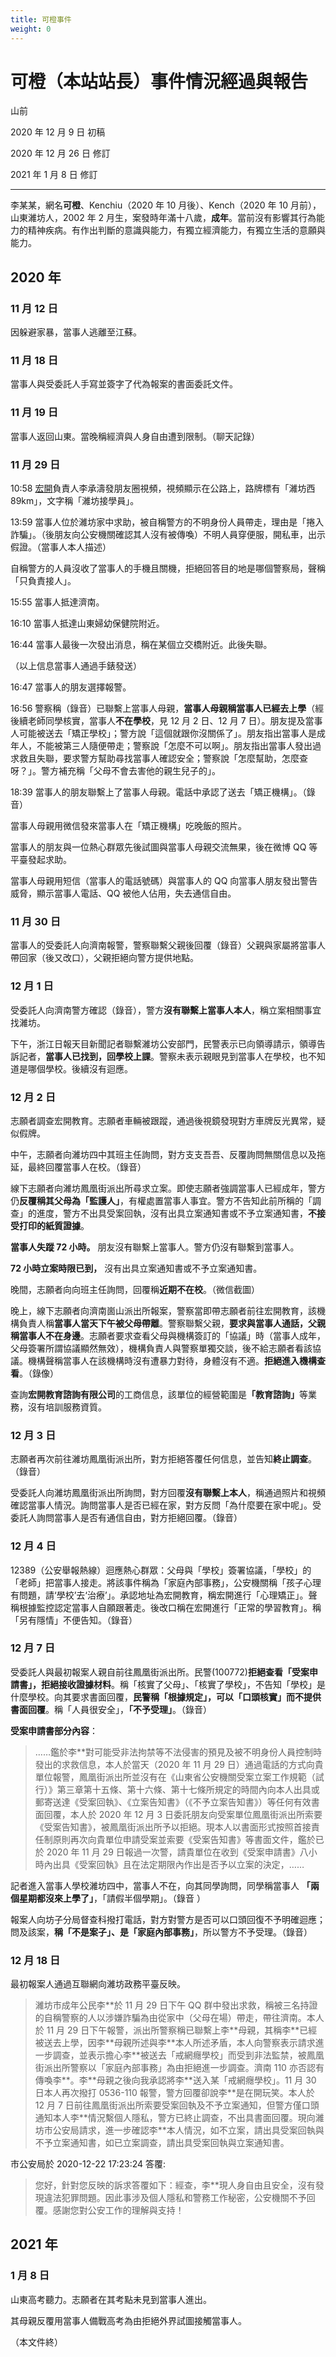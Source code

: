 ```yaml
---
title: 可橙事件
weight: 0
---
```


# 可橙（本站站長）事件情況經過與報告

山前

2020 年 12 月 9 日 初稿

2020 年 12 月 26 日 修訂

2021 年 1 月 8 日 修訂

---

李某某，網名**可橙**、Kenchiu（2020 年 10 月後）、Kench（2020 年 10 月前），山東濰坊人，2002 年 2 月生，案發時年滿十八歲，**成年**。當前沒有影響其行為能力的精神疾病。有作出判斷的意識與能力，有獨立經濟能力，有獨立生活的意願與能力。

## 2020 年

### 11 月 12 日

因躲避家暴，當事人逃離至江蘇。

### 11 月 18 日

當事人與受委託人手寫並簽字了代為報案的書面委託文件。

### 11 月 19 日

當事人返回山東。當晚稱經濟與人身自由遭到限制。（聊天記錄）

### 11 月 29 日

10:58 <u>宏開</u>負責人李承濤發朋友圈視頻，視頻顯示在公路上，路牌標有「濰坊西 89km」，文字稱「濰坊接學員」。

13:59 當事人位於濰坊家中求助，被自稱警方的不明身份人員帶走，理由是「捲入詐騙」。（後朋友向公安機關確認其人沒有被傳喚）不明人員穿便服，開私車，出示假證。（當事人本人描述）

自稱警方的人員沒收了當事人的手機且關機，拒絕回答目的地是哪個警察局，聲稱「只負責接人」。

15:55 當事人抵達濟南。

16:10 當事人抵達山東婦幼保健院附近。

16:44 當事人最後一次發出消息，稱在某個立交橋附近。此後失聯。

（以上信息當事人通過手錶發送）

16:47 當事人的朋友選擇報警。

16:56 警察稱（錄音）已聯繫上當事人母親，**當事人母親稱當事人已經去上學**（經後續老師同學核實，當事人**不在學校**，見 12 月 2 日、12 月 7 日）。朋友提及當事人可能被送去「矯正學校」；警方說「這個就跟你沒關係了」。朋友指出當事人是成年人，不能被第三人隨便帶走；警察說「怎麼不可以啊」。朋友指出當事人發出過求救且失聯，要求警方幫助尋找當事人確認安全；警察說「怎麼幫助，怎麼查呀？」。警方補充稱「父母不會去害他的親生兒子的」。

18:39 當事人的朋友聯繫上了當事人母親。電話中承認了送去「矯正機構」。（錄音）

當事人母親用微信發來當事人在「矯正機構」吃晚飯的照片。

當事人的朋友與一位熱心群眾先後試圖與當事人母親交流無果，後在微博 QQ 等平臺發起求助。

當事人母親用短信（當事人的電話號碼）與當事人的 QQ 向當事人朋友發出警告威脅，顯示當事人電話、QQ 被他人佔用，失去通信自由。

### 11 月 30 日

當事人的受委託人向濟南報警，警察聯繫父親後回覆（錄音）父親與家屬將當事人帶回家（後又改口），父親拒絕向警方提供地點。

### 12 月 1 日

受委託人向濟南警方確認（錄音），警方**沒有聯繫上當事人本人**，稱立案相關事宜找濰坊。

下午，浙江日報天目新聞記者聯繫濰坊公安部門，民警表示已向領導請示，領導告訴記者，**當事人已找到，回學校上課**。警察未表示親眼見到當事人在學校，也不知道是哪個學校。後續沒有迴應。

### 12 月 2 日

志願者調查宏開教育。志願者車輛被跟蹤，通過後視鏡發現對方車牌反光異常，疑似假牌。

中午，志願者向濰坊四中其班主任詢問，對方支支吾吾、反覆詢問無關信息以及拖延，最終回覆當事人在校。（錄音）

線下志願者向濰坊鳳凰街派出所尋求立案。即使志願者強調當事人已經成年，警方仍**反覆稱其父母為「監護人」**，有權處置當事人事宜。警方不告知此前所稱的「調查」的進度，警方不出具受案回執，沒有出具立案通知書或不予立案通知書，**不接受打印的紙質證據**。

**當事人失蹤 72 小時。** 朋友沒有聯繫上當事人。警方仍沒有聯繫到當事人。

**72 小時立案時限已到，** 沒有出具立案通知書或不予立案通知書。

晚間，志願者向向班主任詢問，回覆稱**近期不在校**。（微信截圖）

晚上，線下志願者向濟南崮山派出所報案，警察當即帶志願者前往宏開教育，該機構負責人稱**當事人當天下午被父母帶離**。警察聯繫父親，**要求與當事人通話，父親稱當事人不在身邊**。志願者要求查看父母與機構簽訂的「協議」時（當事人成年，父母簽署所謂協議顯然無效），機構負責人與警察單獨交談，後不給志願者看該協議。機構聲稱當事人在該機構時沒有遭暴力對待，身體沒有不適。**拒絕進入機構查看**。（錄像）

查詢**宏開教育諮詢有限公司**的工商信息，該單位的經營範圍是<strong>「教育諮詢」</strong>等業務，沒有培訓服務資質。

### 12 月 3 日

志願者再次前往濰坊鳳凰街派出所，對方拒絕答覆任何信息，並告知**終止調查**。（錄音）

受委託人向濰坊鳳凰街派出所詢問，對方回覆**沒有聯繫上本人**，稱通過照片和視頻確認當事人情況。詢問當事人是否已經在家，對方反問「為什麼要在家中呢」。受委託人詢問當事人是否有通信自由，對方拒絕回覆。（錄音）

### 12 月 4 日

12389（公安舉報熱線）迴應熱心群眾：父母與「學校」簽署協議，「學校」的「老師」把當事人接走。將該事件稱為「家庭內部事務」，公安機關稱「孩子心理有問題，請‘學校’去‘治療’」。承認地址為宏開教育，稱宏開進行「心理矯正」。聲稱根據監控認定當事人自願跟著走。後改口稱在宏開進行「正常的學習教育」。稱「另有隱情」不便告知。（錄音）

### 12 月 7 日

受委託人與最初報案人親自前往鳳凰街派出所。民警(100772)**拒絕查看「受案申請書」，拒絕接收證據材料**。稱「核實了父母」、「核實了學校」，不告知「學校」是什麼學校。向其要求書面回覆，**民警稱「根據規定」，可以「口頭核實」而不提供書面回覆**。稱「人員很安全」，**「不予受理」**。（錄音）

**受案申請書部分內容**：

> ……鑑於李\*\*對可能受非法拘禁等不法侵害的預見及被不明身份人員控制時發出的求救信息，本人於當天（2020 年 11 月 29 日）通過電話的方式向貴單位報警，鳳凰街派出所並沒有在《山東省公安機關受案立案工作規範（試行）》第三章第十五條、第十六條、第十七條所規定的時間內向本人出具或郵寄送達《受案回執》、《立案告知書》（《不予立案告知書》）等任何有效書面回覆，本人於 2020 年 12 月 3 日委託朋友向受案單位鳳凰街派出所索要《受案告知書》，被鳳凰街派出所予以拒絕。現本人以書面形式按照首接責任制原則再次向貴單位申請受案並索要《受案告知書》等書面文件，鑑於已於 2020 年 11 月 29 日報過一次警，請貴單位在收到《受案申請書》八小時內出具《受案回執》且在法定期限內作出是否予以立案的決定，……

記者進入當事人學校濰坊四中，當事人不在，向其同學詢問，同學稱當事人 **「兩個星期都沒來上學了」**，「請假半個學期」。（錄音 ）

報案人向坊子分局督查科撥打電話，對方對警方是否可以口頭回復不予明確迴應；問及該案，**稱「不是案子」、是「家庭內部事務」**，所以警方不予受理。（錄音）

### 12 月 18 日

最初報案人通過互聯網向濰坊政務平臺反映。

> 濰坊市成年公民李\*\*於 11 月 29 日下午 QQ 群中發出求救，稱被三名持證的自稱警察的人以涉嫌詐騙為由從家中（父母在場）帶走，帶往濟南。本人於 11 月 29 日下午報警，派出所警察稱已聯繫上李\*\*母親，其稱李\*\*已經被送去上學，因李\*\*母親所述與李\*\*本人所述矛盾，本人向警察表示請求進一步調查，並表示擔心李\*\*被送去「戒網癮學校」而受到非法監禁，被鳳凰街派出所警察以「家庭內部事務」為由拒絕進一步調查。濟南 110 亦否認有傳喚李\*\*。李\*\*母親之後向我承認將李\*\*送入某「戒網癮學校」。11 月 30 日本人再次撥打 0536-110 報警，警方回覆卻說李\*\*是在開玩笑。本人於 12 月 7 日前往鳳凰街派出所索要受案回執及不予立案通知，但警方僅口頭通知本人李\*\*情況繫個人隱私，警方已終止調查，不出具書面回覆。現向濰坊市公安局請求，進一步確認李\*\*本人情況，如不立案，請出具受案回執與不予立案通知書，如已立案調查，請出具受案回執與立案通知書。

市公安局於 2020-12-22 17:23:24 答覆:

> 您好，針對您反映的訴求答覆如下：經查，李\*\*現人身自由且安全，沒有發現違法犯罪問題。因此事涉及個人隱私和警務工作秘密，公安機關不予回覆。感謝您對公安工作的理解與支持！

## 2021 年

### 1 月 8 日

山東高考聽力。志願者在其考點未見到當事人進出。

其母親反覆用當事人備戰高考為由拒絕外界試圖接觸當事人。

（本文件終）
